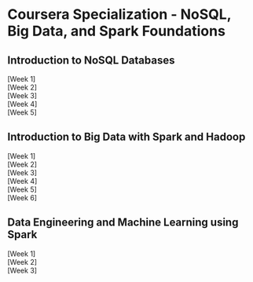 # Coursera Specialization - NoSQL, Big Data, and Spark Foundations
## Introduction to NoSQL Databases
[Week 1] <br>
[Week 2] <br>
[Week 3] <br>
[Week 4] <br>
[Week 5] <br>
## Introduction to Big Data with Spark and Hadoop
[Week 1] <br>
[Week 2] <br>
[Week 3] <br>
[Week 4] <br>
[Week 5] <br>
[Week 6] <br>
## Data Engineering and Machine Learning using Spark
[Week 1] <br>
[Week 2] <br>
[Week 3] <br>
